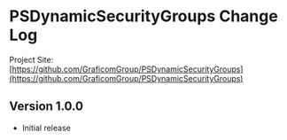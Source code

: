 # PSDynamicSecurityGroups Change Log

Project Site: [https://github.com/GraficomGroup/PSDynamicSecurityGroups](https://github.com/GraficomGroup/PSDynamicSecurityGroups)

## Version 1.0.0
- Initial release
